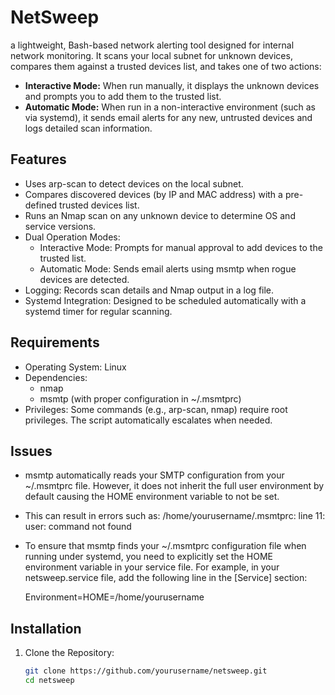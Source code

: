 # NetSweep
a lightweight, Bash-based network alerting tool designed for internal network monitoring. It scans your local subnet for unknown devices, compares them against a trusted devices list, and takes one of two actions:

- **Interactive Mode:** When run manually, it displays the unknown devices and prompts you to add them to the trusted list.
- **Automatic Mode:** When run in a non-interactive environment (such as via systemd), it sends email alerts for any new, untrusted devices and logs detailed scan information.

## Features

-  Uses arp-scan to detect devices on the local subnet.
- Compares discovered devices (by IP and MAC address) with a pre-defined trusted devices list.
- Runs an Nmap scan on any unknown device to determine OS and service versions.
- Dual Operation Modes:
  - Interactive Mode: Prompts for manual approval to add devices to the trusted list.
  - Automatic Mode: Sends email alerts using msmtp when rogue devices are detected.
- Logging: Records scan details and Nmap output in a log file.
- Systemd Integration: Designed to be scheduled automatically with a systemd timer for regular scanning.

## Requirements

- Operating System: Linux
- Dependencies:
  - nmap
  - msmtp (with proper configuration in ~/.msmtprc)
- Privileges: Some commands (e.g., arp-scan, nmap) require root privileges. The script automatically escalates when needed.

## Issues

- msmtp automatically reads your SMTP configuration from your ~/.msmtprc file. However, it does not inherit the full user environment by default causing the HOME environment variable to not be set. 

- This can result in errors such as:
    /home/yourusername/.msmtprc: line 11: user: command not found

- To ensure that msmtp finds your ~/.msmtprc configuration file when running under systemd, you need to explicitly set the HOME environment variable in your service file. For example, in your netsweep.service file, add the following line in the [Service] section:

    Environment=HOME=/home/yourusername

## Installation

1. Clone the Repository:

   ```bash
   git clone https://github.com/yourusername/netsweep.git
   cd netsweep

